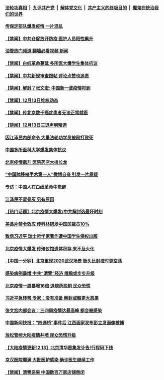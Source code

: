 ####  [法轮功真相](../../../../basic/blob/master/README.md?t=12140231) &nbsp;|&nbsp; [九评共产党](../../../../9ping.md/blob/master/README.md?t=12140231) &nbsp;|&nbsp; [解体党文化](../../../../jtdwh.md/blob/master/README.md?t=12140231)  &nbsp;|&nbsp; [共产主义的终极目的](../../../../gczydzjmd.md/blob/master/README.md?t=12140231) &nbsp;|&nbsp; [魔鬼在统治我们的世界](../../../../mgztzwmdsj.md/blob/master/README.md?t=12140231) 

#### [传保定部队爆发疫情 一片混乱](../pages/prog204/a103597178.md?t=12140231) 

#### [【禁闻】中共仓促放开防疫 医护人员阳性飙升](../pages/prog204/a103597195.md?t=12140231) 

#### [油管热门频道 翻墙必看视频 新闻](http://129.146.143.75:81/youtube.html?12140231)

#### [【禁闻】白纸革命蔓延 多所医大爆学生集体抗议](../pages/prog204/a103597198.md?t=12140231) 


#### [【禁闻】中共新规审查跟帖 评论点赞也追责](../pages/prog204/a103597206.md?t=12140231) 

#### [【禁闻】解封？张文宏: 中国新一波疫情将到](../pages/prog204/a103597211.md?t=12140231) 

#### [【禁闻】12月13日维权动态](../pages/prog204/a103597189.md?t=12140231) 

#### [【禁闻】传北京数千癌症患者无法正常就医](../pages/prog204/a103597193.md?t=12140231) 

#### [【禁闻】12月13日三退声明精选](../pages/prog204/a103597191.md?t=12140231) 

#### [因江泽民内部命令 大量法轮功学员被殴打致死](../pages/prog204/a103597144.md?t=12140231) 

#### [中国多所医科大学爆发集体抗议](../pages/prog204/a103597052.md?t=12140231) 

#### [北京疫情飙升 医院药店大排长龙](../pages/prog204/a103597041.md?t=12140231) 

#### [“中国肺移植手术第一人”微博自夸 引发一片质疑](../pages/prog204/a103596995.md?t=12140231) 

#### [专访：中国人在白纸革命中觉醒](../pages/prog204/a103596793.md?t=12140231) 

#### [江泽民不留骨灰 另有原因](../pages/prog204/a103596996.md?t=12140231) 

#### [【热门话题】北京疫情大爆发/中共解封选最坏时刻](../pages/prog204/a103596965.md?t=12140231) 


#### [美晶片禁令效应 传科林研发中国区裁员10%](../pages/prog204/a103596953.md?t=12140231) 

#### [致信习近平 瑞士哲学家著作遭中国学生侵权出版](../pages/prog204/a103596934.md?t=12140231) 

#### [北京疫情大爆发 传殡仪馆遗体积存 来不及火化](../pages/prog204/a103596899.md?t=12140231) 

#### [【中国一分钟】北京重现2020武汉场景 街头比封控时更空荡](../pages/prog204/a103596788.md?t=12140231) 

#### [感染病例暴增 中共“清零”经济 维稳或步步升级](../pages/prog204/a103596784.md?t=12140231) 

#### [北京疫情一周暴增16倍 退烧药脱销 民众恐慌](../pages/prog204/a103596733.md?t=12140231) 

#### [习近平急转弯 专家：没有准备 解封或酿更大恶果](../pages/prog204/a103596791.md?t=12140231) 

#### [张文宏内部会议：三四周疫情达最高峰 都会被感染](../pages/prog204/a103596734.md?t=12140231) 

#### [中国新闻快报：“四通桥”事件后 江西画家发布彭立发画像被捕](../pages/prog204/a103596777.md?t=12140231) 

#### [放松管控大陆疫情井喷 民众恐慌升级](../pages/prog204/a103596649.md?t=12140231) 

#### [【大陆疫情更新12.13】北京清华密集发讣告/行程码下线](../pages/prog204/a103586163.md?t=12140231) 

#### [京汉医院爆满 大批医护感染 确诊医生继续工作](../pages/prog204/a103596593.md?t=12140231) 

#### [【禁闻】清零恶果 中国数百万家店铺倒闭](../pages/prog204/a103595823.md?t=12140231) 

<img src='http://gfw-breaker.win/goodnews/indexes/prog204.md' width='0px' height='0px'/>

